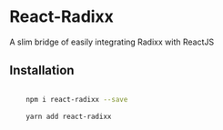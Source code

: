 # React-Radixx

A slim bridge of easily integrating Radixx with ReactJS

## Installation

```bash

    npm i react-radixx --save
    
    yarn add react-radixx
```
